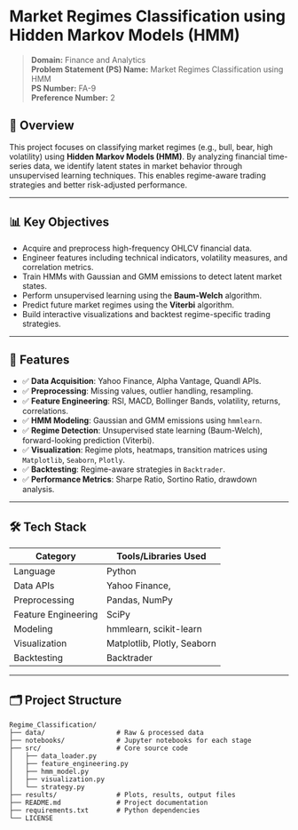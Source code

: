 # Market Regimes Classification using Hidden Markov Models (HMM)

> **Domain:** Finance and Analytics  
> **Problem Statement (PS) Name:** Market Regimes Classification using HMM  
> **PS Number:** FA-9  
> **Preference Number:** 2

## 📌 Overview

This project focuses on classifying market regimes (e.g., bull, bear, high volatility) using **Hidden Markov Models (HMM)**. By analyzing financial time-series data, we identify latent states in market behavior through unsupervised learning techniques. This enables regime-aware trading strategies and better risk-adjusted performance.

---

## 📊 Key Objectives

- Acquire and preprocess high-frequency OHLCV financial data.
- Engineer features including technical indicators, volatility measures, and correlation metrics.
- Train HMMs with Gaussian and GMM emissions to detect latent market states.
- Perform unsupervised learning using the **Baum-Welch** algorithm.
- Predict future market regimes using the **Viterbi** algorithm.
- Build interactive visualizations and backtest regime-specific trading strategies.

---

## 🧠 Features

- ✅ **Data Acquisition**: Yahoo Finance, Alpha Vantage, Quandl APIs.
- ✅ **Preprocessing**: Missing values, outlier handling, resampling.
- ✅ **Feature Engineering**: RSI, MACD, Bollinger Bands, volatility, returns, correlations.
- ✅ **HMM Modeling**: Gaussian and GMM emissions using `hmmlearn`.
- ✅ **Regime Detection**: Unsupervised state learning (Baum-Welch), forward-looking prediction (Viterbi).
- ✅ **Visualization**: Regime plots, heatmaps, transition matrices using `Matplotlib`, `Seaborn`, `Plotly`.
- ✅ **Backtesting**: Regime-aware strategies in `Backtrader`.
- ✅ **Performance Metrics**: Sharpe Ratio, Sortino Ratio, drawdown analysis.

---

## 🛠 Tech Stack

| Category              | Tools/Libraries Used |
|-----------------------|----------------------|
| Language              | Python               |
| Data APIs             | Yahoo Finance,       |
| Preprocessing         | Pandas, NumPy        |
| Feature Engineering   | SciPy                 |
| Modeling              | hmmlearn, scikit-learn |
| Visualization         | Matplotlib, Plotly, Seaborn |
| Backtesting           | Backtrader           |

---

## 🗂 Project Structure

```plaintext
Regime_Classification/
├── data/                  # Raw & processed data
├── notebooks/             # Jupyter notebooks for each stage
├── src/                   # Core source code
│   ├── data_loader.py
│   ├── feature_engineering.py
│   ├── hmm_model.py
│   ├── visualization.py
│   └── strategy.py
├── results/               # Plots, results, output files
├── README.md              # Project documentation
├── requirements.txt       # Python dependencies
└── LICENSE
